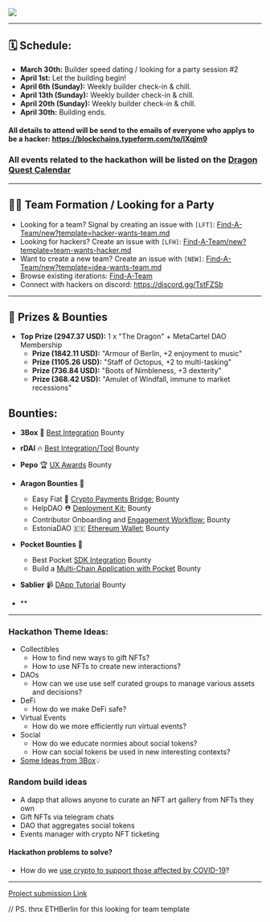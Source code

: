 ![](https://i.imgur.com/sFnh2Wy.png)

---

## 🗓 Schedule:
- **March 30th:** Builder speed dating / looking for a party session #2
- **April 1st:** Let the building begin! 
- **April 6th (Sunday):** Weekly builder check-in & chill.
- **April 13th (Sunday):** Weekly builder check-in & chill.
- **April 20th (Sunday):** Weekly builder check-in & chill.
- **April 30th:** Building ends.

#### All details to attend will be send to the emails of everyone who applys to be a hacker: https://blockchains.typeform.com/to/lXqjm9

### All events related to the hackathon will be listed on the [Dragon Quest Calendar](https://calendar.google.com/calendar?cid=Y3FtdTZwOGs3YmRudmdxNm5zaG80aHJ2aThAZ3JvdXAuY2FsZW5kYXIuZ29vZ2xlLmNvbQ) 

---

## 🧙‍♂️ Team Formation / Looking for a Party 

-   Looking for a team? Signal by creating an issue with `[LFT]`: [Find-A-Team/new?template=hacker-wants-team.md](https://github.com/metacartel/dragon-quest/issues/new?template=hacker-wants-team.md)
-   Looking for hackers? Create an issue with `[LFH]`: [Find-A-Team/new?template=team-wants-hacker.md](https://github.com/metacartel/dragon-quest/issues/new?template=team-wants-hacker.md)
-   Want to create a new team? Create an issue with `[NEW]`: [Find-A-Team/new?template=idea-wants-team.md](https://github.com/metacartel/dragon-quest/issues/new?template=idea-wants-team.md)
-   Browse existing iterations: [Find-A-Team](https://github.com/metacartel/dragon-quest/issues)
-   Connect with hackers on discord: https://discord.gg/TstFZSb

---

## 🐉 Prizes & Bounties

- **Top Prize (2947.37 USD):** 1 x "The Dragon" + MetaCartel DAO Membership
    - **Prize (1842.11 USD):** "Armour of Berlin, +2 enjoyment to music"
    - **Prize (1105.26 USD):** "Staff of Octopus, +2 to multi-tasking" 
    - **Prize (736.84 USD):** "Boots of Nimbleness, +3 dexterity" 
    - **Prize (368.42 USD):** "Amulet of Windfall, immune to market recessions" 

## Bounties: 

- **3Box** :tada: [Best Integration](https://explorer.bounties.network/bounty/3920) Bounty
- **rDAI** :fire: [Best Integration/Tool](https://explorer.bounties.network/bounty/3921) Bounty
- **Pepo** 🏆 [UX Awards](https://explorer.bounties.network/bounty/3922) Bounty

- **Aragon Bounties** 🦅
    - Easy Fiat :bridge_at_night: [Crypto Payments Bridge:](https://explorer.bounties.network/bounty/3925) Bounty
    - HelpDAO ⛑ [Deployment Kit:](https://explorer.bounties.network/bounty/3926) Bounty
    - Contributor Onboarding and [Engagement Workflow:](https://explorer.bounties.network/bounty/3928) Bounty
    - EstoniaDAO 🇪🇪 [Ethereum Wallet:](https://explorer.bounties.network/bounty/3930) Bounty
- **Pocket Bounties** 👖
    - Best Pocket [SDK Integration](https://explorer.bounties.network/bounty/3932) Bounty
    - Build a [Multi-Chain Application with Pocket](https://explorer.bounties.network/bounty/3933) Bounty
- **Sablier** 📹 [DApp Tutorial](https://explorer.bounties.network/bounty/3927) Bounty
- **

---

### Hackathon Theme Ideas:
- Collectibles
    - How to find new ways to gift NFTs?
    - How to use NFTs to create new interactions?
- DAOs
    - How can we use use self curated groups to manage various assets and decisions?
- DeFi
    - How do we make DeFi safe?
- Virtual Events
    - How do we more efficiently run virtual events?
- Social
    - How do we educate normies about social tokens?
    - How can social tokens be used in new interesting contexts?
- [Some Ideas from 3Box](https://medium.com/3box/what-you-can-build-with-3box-216bcef0a71c)💡

### Random build ideas

- A dapp that allows anyone to curate an NFT art gallery from NFTs they own
- Gift NFTs via telegram chats
- DAO that aggregates social tokens
- Events manager with crypto NFT ticketing

#### Hackathon problems to solve?
- How do we [use crypto to support those affected by COVID-19](https://discord.gg/UKwrBQV)?

---

[Project submission Link](https://github.com/metacartel/submissions/issues/1)

// PS. thnx ETHBerlin for this looking for team template
